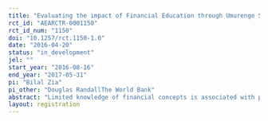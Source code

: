```yaml
---
title: "Evaluating the impact of Financial Education through Umurenge Savings and Credit Cooperatives (Umurenge SACCOs) in Rwanda: Randomized Field Experiment"
rct_id: "AEARCTR-0001150"
rct_id_num: "1150"
doi: "10.1257/rct.1150-1.0"
date: "2016-04-20"
status: "in_development"
jel: ""
start_year: "2016-08-16"
end_year: "2017-05-31"
pi: "Bilal Zia"
pi_other: "Douglas RandallThe World Bank"
abstract: "Limited knowledge of financial concepts is associated with poor financial behavior such as low rate of formal savings and poor usage of bank accounts. Well-designed financial education programs have the potential to improve financial knowledge and behavior, leading to improvements in well being. In partnership with the World Bank and the Government of Rwanda, IPA is evaluating the impact of financial education, delivered through SACCOs, on clients’ financial knowledge, skills, attitudes, behavior, and overall welfare. The study design will measure direct effects of financial education as well as test variations in delivery channels. "
layout: registration
---
```


